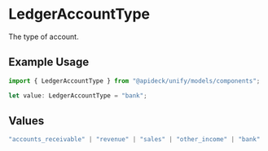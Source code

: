 # LedgerAccountType

The type of account.

## Example Usage

```typescript
import { LedgerAccountType } from "@apideck/unify/models/components";

let value: LedgerAccountType = "bank";
```

## Values

```typescript
"accounts_receivable" | "revenue" | "sales" | "other_income" | "bank" | "current_asset" | "fixed_asset" | "non_current_asset" | "other_asset" | "balancesheet" | "equity" | "expense" | "other_expense" | "costs_of_sales" | "accounts_payable" | "credit_card" | "current_liability" | "non_current_liability" | "other_liability" | "other"
```